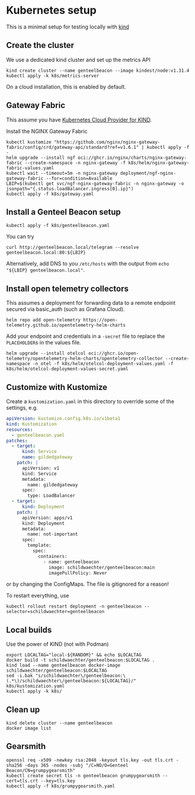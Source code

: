 # Kubernetes setup

This is a minimal setup for testing locally with [kind](https://kind.sigs.k8s.io/)

## Create the cluster

We use a dedicated kind cluster and set up the metrics API

```shell
kind create cluster --name genteelbeacon --image kindest/node:v1.31.4
kubectl apply -k k8s/metrics-server
```

On a cloud installation, this is enabled by default.

## Gateway Fabric

This assume you have [Kubernetes Cloud Provider for KIND](https://github.com/kubernetes-sigs/cloud-provider-kind?tab=readme-ov-file#install).

Install the NGINX Gateway Fabric

```shell
kubectl kustomize "https://github.com/nginx/nginx-gateway-fabric/config/crd/gateway-api/standard?ref=v1.6.1" | kubectl apply -f -
helm upgrade --install ngf oci://ghcr.io/nginx/charts/nginx-gateway-fabric --create-namespace -n nginx-gateway -f k8s/helm/nginx-gateway-fabric-values.yaml
kubectl wait --timeout=5m -n nginx-gateway deployment/ngf-nginx-gateway-fabric --for=condition=Available
LBIP=$(kubectl get svc/ngf-nginx-gateway-fabric -n nginx-gateway -o jsonpath="{.status.loadBalancer.ingress[0].ip}")
kubectl apply -f k8s/gateway.yaml
```

## Install a Genteel Beacon setup

```shell
kubectl apply -f k8s/genteelbeacon.yaml
```

You can try

```shell
curl http://genteelbeacon.local/telegram --resolve genteelbeacon.local:80:${LBIP}
```

Alternatively, add DNS to you `/etc/hosts` with the output from `echo "${LBIP} genteelbeacon.local"`.

## Install open telemetry collectors

This assumes a deployment for forwarding data to a remote endpoint secured via basic_auth (such as Grafana Cloud).

```shell
helm repo add open-telemetry https://open-telemetry.github.io/opentelemetry-helm-charts
```

Add your endpoint and credentials in a `-secret` file to replace the `PLACEHOLDER`s in the values file.

```shell
helm upgrade --install otelcol oci://ghcr.io/open-telemetry/opentelemetry-helm-charts/opentelemetry-collector --create-namespace -n otel -f k8s/helm/otelcol-deployment-values.yaml -f k8s/helm/otelcol-deployment-values-secret.yaml
```

## Customize with Kustomize

Create a `kustomization.yaml` in this directory to override some of the settings, e.g.

```yaml
apiVersion: kustomize.config.k8s.io/v1beta1
kind: Kustomization
resources:
  - genteelbeacon.yaml
patches:
  - target:
      kind: Service
      name: gildedgateway
    patch: |
      apiVersion: v1
      kind: Service
      metadata:
        name: gildedgateway
      spec:
        type: LoadBalancer
  - target:
      kind: Deployment
    patch: |
      apiVersion: apps/v1
      kind: Deployment
      metadata:
        name: not-important
      spec:
        template:
          spec:
            containers:
              - name: genteelbeacon
                image: schildwaechter/genteelbeacon:main
                imagePullPolicy: Never
```

or by changing the ConfigMaps. The file is gitignored for a reason!

To restart everything, use

```shell
kubectl rollout restart deployment -n genteelbeacon --selector=schildwaechter=genteelbeacon
```

## Local builds

Use the power of KIND (not with Podman)

```shell
export LOCALTAG="local-${RANDOM}" && echo $LOCALTAG
docker build -t schildwaechter/genteelbeacon:$LOCALTAG .
kind load --name genteelbeacon docker-image schildwaechter/genteelbeacon:$LOCALTAG
sed -i.bak "s/schildwaechter\/genteelbeacon:\(.*\)/schildwaechter\/genteelbeacon:${LOCALTAG}/" k8s/kustomization.yaml
kubectl apply -k k8s/
```

## Clean up

```shell
kind delete cluster --name genteelbeacon
docker image list
```

## Gearsmith

```shell
openssl req -x509 -newkey rsa:2048 -keyout tls.key -out tls.crt -sha256 -days 365 -nodes -subj "/C=NO/O=Genteel Beacon/CN=grumpygearsmith"
kubectl create secret tls -n genteelbeacon grumpygearsmith --cert=tls.crt --key=tls.key
kubectl apply -f k8s/grumpygearsmith.yaml
```
